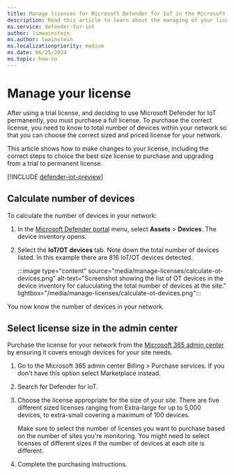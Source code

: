 ```yaml
---
title: Manage licenses for Microsoft Defender for IoT in the Microsoft Defender portal
description: Read this article to learn about the managing of your license for Defender for IoT in the Microsoft Defender portal.
ms.service: defender-for-iot
author: limwainstein
ms.author: lwainstein
ms.localizationpriority: medium
ms.date: 06/25/2024
ms.topic: how-to
---
```


# Manage your license

After using a trial license, and deciding to use Microsoft Defender for IoT permanently, you must purchase a full license. To purchase the correct license, you need to know to total number of devices within your network so that you can choose the correct sized and priced license for your network.

This article shows how to make changes to your license, including the correct steps to choice the best size license to purchase and upgrading from a trial to permanent license.

[!INCLUDE [defender-iot-preview](../includes//defender-for-iot-defender-public-preview.md)]

## Calculate number of devices

To calculate the number of devices in your network:

1. In the [Microsoft Defender portal](https://security.microsoft.com/machines) menu, select **Assets** > **Devices**. The device inventory opens.
1. Select the **IoT/OT devices** tab. Note down the total number of devices listed. In this example there are 816 IoT/OT devices detected.

    :::image type="content" source="media/manage-licenses/calculate-ot-devices.png" alt-text="Screenshot showing the list of OT devices in the device inventory for caluculating the total number of devices at the site." lightbox="/media/manage-licenses/calculate-ot-devices.png":::

You now know the number of devices in your network.

## Select license size in the admin center

Purchase the license for your network from the [Microsoft 365 admin center](/microsoft-365/commerce/licenses/buy-licenses) by ensuring it covers enough devices for your site needs.

1. Go to the Microsoft 365 admin center Billing > Purchase services. If you don't have this option select Marketplace instead.

1. Search for Defender for IoT.

1. Choose the license appropriate for the size of your site. There are five different sized licenses ranging from Extra-large for up to 5,000 devices, to extra-small covering a maximum of 100 devices.

    Make sure to select the number of licenses you want to purchase based on the number of sites you're monitoring. You might need to select licenses of different sizes if the number of devices at each site is different.

1. Complete the purchasing instructions.
